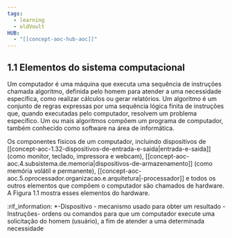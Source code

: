 ```yaml
---
tags:
  - learning
  - oldVoult
HUB:
  - "[[concept-aoc-hub-aoc]]"
---
```

## 1.1 Elementos do sistema computacional

Um computador é uma máquina que executa uma sequência de instruções chamada algoritmo, definida pelo homem para atender a uma necessidade específica, como realizar cálculos ou gerar relatórios. Um algoritmo é um conjunto de regras expressas por uma sequência lógica finita de instruções que, quando executadas pelo computador, resolvem um problema específico. Um ou mais algoritmos compõem um programa de computador, também conhecido como software na área de informática.

Os componentes físicos de um computador, incluindo dispositivos de [[concept-aoc-1.32-dispositivos-de-entrada-e-saida|entrada-e-saida]] (como monitor, teclado, impressora e webcam), [[concept-aoc-aoc.4.subsistema.de.memoria|dispositivos-de-armazenamento]] (como memória volátil e permanente), [[concept-aoc-aoc.5.oprocessador.organizacao.e.arquitetura|-processador]] e todos os outros elementos que compõem o computador são chamados de hardware. A Figura 1.1 mostra esses elementos do hardware.

:rif_information:
*-Dispositivo -  mecanismo usado para obter um resultado
-Instruções- ordens ou comandos para que um computador execute uma solicitação do homem (usuário), a fim de atender a uma determinada necessidade
